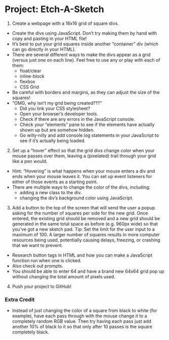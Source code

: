# Project: Etch-A-Sketch

1. Create a webpage with a 16x16 grid of square divs.

- Create the divs using JavaScript. Don’t try making them by hand with copy and pasting in your HTML file!
- It’s best to put your grid squares inside another “container” div (which can go directly in your HTML).
- There are several different ways to make the divs appear as a grid (versus just one on each line). Feel free to use any or play with each of them:
  - float/clear
  - inline-block
  - flexbox
  - CSS Grid
- Be careful with borders and margins, as they can adjust the size of the squares!
- “OMG, why isn’t my grid being created???”
  - Did you link your CSS stylesheet?
  - Open your browser’s developer tools.
  - Check if there are any errors in the JavaScript console.
  - Check your “elements” pane to see if the elements have actually shown up but are somehow hidden.
  - Go willy-nilly and add console.log statements in your JavaScript to see if it’s actually being loaded.

2. Set up a “hover” effect so that the grid divs change color when your mouse passes over them, leaving a (pixelated) trail through your grid like a pen would.

- Hint: “Hovering” is what happens when your mouse enters a div and ends when your mouse leaves it. You can set up event listeners for either of those events as a starting point.
- There are multiple ways to change the color of the divs, including:
  - adding a new class to the div.
  - changing the div’s background color using JavaScript.

3. Add a button to the top of the screen that will send the user a popup asking for the number of squares per side for the new grid. Once entered, the existing grid should be removed and a new grid should be generated in the same total space as before (e.g. 960px wide) so that you’ve got a new sketch pad. Tip: Set the limit for the user input to a maximum of 100. A larger number of squares results in more computer resources being used, potentially causing delays, freezing, or crashing that we want to prevent.

- Research button tags in HTML and how you can make a JavaScript function run when one is clicked.
- Also check out prompts.
- You should be able to enter 64 and have a brand new 64x64 grid pop up without changing the total amount of pixels used.

4. Push your project to GitHub!

### Extra Credit

- Instead of just changing the color of a square from black to white (for example), have each pass through with the mouse change it to a completely random RGB value. Then try having each pass just add another 10% of black to it so that only after 10 passes is the square completely black.
